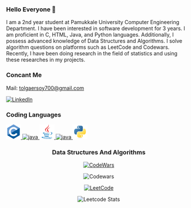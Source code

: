 ### Hello Everyone 👋
I am a 2nd year student at Pamukkale University Computer Engineering Department. I have been interested in software development for 3 years. I am proficient in C, HTML, Java, and Python languages. Additionally, I possess advanced knowledge of Data Structures and Algorithms. I solve algorithm questions on platforms such as LeetCode and Codewars.
Recently, I have been doing research in the field of statistics and using these researches in my projects.

### Concant Me

Mail: tolgaersoy700@gmail.com

[![LinkedIn](https://img.shields.io/badge/-Linkedin-blue?style=for-the-badge&logo=linkedin)](https://www.linkedin.com/in/tolga-ersoy-466201245)


<center>

<h3 align="left">Coding Languages</h3>
<p align="left">  
  <a href="https://www.cprogramming.com/" target="_blank" rel="noreferrer"> <img src="https://raw.githubusercontent.com/devicons/devicon/master/icons/c/c-original.svg" alt="c" width="40" height="40"/> </a>
  <a href="https://html.spec.whatwg.org/" target="_blank" rel="noreferrer"> <img src="https://cdn.pixabay.com/photo/2017/08/05/11/16/logo-2582748_960_720.png" alt="java" width="40" height="40"/> </a> 
  <a href="https://www.java.com" target="_blank" rel="noreferrer"> <img src="https://raw.githubusercontent.com/devicons/devicon/master/icons/java/java-original.svg" alt="java" width="40" height="40"/> </a> 
   <a href="https://www.mathworks.com/" target="_blank" rel="noreferrer"> <img src="https://upload.wikimedia.org/wikipedia/commons/thumb/2/21/Matlab_Logo.png/1144px-Matlab_Logo.png" alt="java" width="40" height="40"/> </a> 
  <a href="https://www.python.org" target="_blank" rel="noreferrer"> <img src="https://raw.githubusercontent.com/devicons/devicon/master/icons/python/python-original.svg" alt="python" width="40" height="40"/> </a> 
  

  


  


  
 ### Data Structures And Algorithms
[![CodeWars](https://img.shields.io/badge/-codewars-black?style=for-the-badge&logo=codewars)](https://www.codewars.com/users/tolgaersoy)


![Codewars](https://github.r2v.ch/codewars?user=tolgaersoy&top_languages=true)


[![LeetCode](https://img.shields.io/badge/-leetcode-black?style=for-the-badge&logo=leetcode)](https://leetcode.com/tolgaersoy/)


![Leetcode Stats](https://leetcard.jacoblin.cool/tolgaersoy?theme=dark)

</center>

<center>




